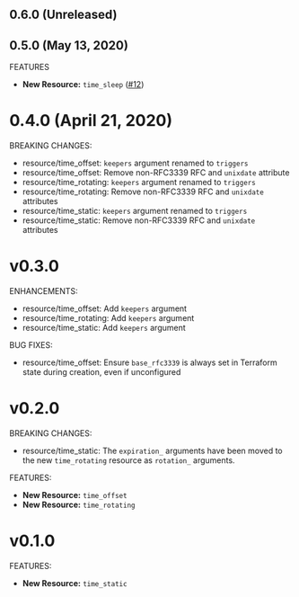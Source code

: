 ## 0.6.0 (Unreleased)
## 0.5.0 (May 13, 2020)

FEATURES

* **New Resource:** `time_sleep` ([#12](https://github.com/hashicorp/terraform-provider-time/issues/12))

# 0.4.0 (April 21, 2020)

BREAKING CHANGES:

* resource/time_offset: `keepers` argument renamed to `triggers`
* resource/time_offset: Remove non-RFC3339 RFC and `unixdate` attribute
* resource/time_rotating: `keepers` argument renamed to `triggers`
* resource/time_rotating: Remove non-RFC3339 RFC and `unixdate` attributes
* resource/time_static: `keepers` argument renamed to `triggers`
* resource/time_static: Remove non-RFC3339 RFC and `unixdate` attributes

# v0.3.0

ENHANCEMENTS:

* resource/time_offset: Add `keepers` argument
* resource/time_rotating: Add `keepers` argument
* resource/time_static: Add `keepers` argument

BUG FIXES:

* resource/time_offset: Ensure `base_rfc3339` is always set in Terraform state during creation, even if unconfigured

# v0.2.0

BREAKING CHANGES:

* resource/time_static: The `expiration_` arguments have been moved to the new `time_rotating` resource as `rotation_` arguments.

FEATURES:

* **New Resource:** `time_offset`
* **New Resource:** `time_rotating`

# v0.1.0

FEATURES:

* **New Resource:** `time_static`
